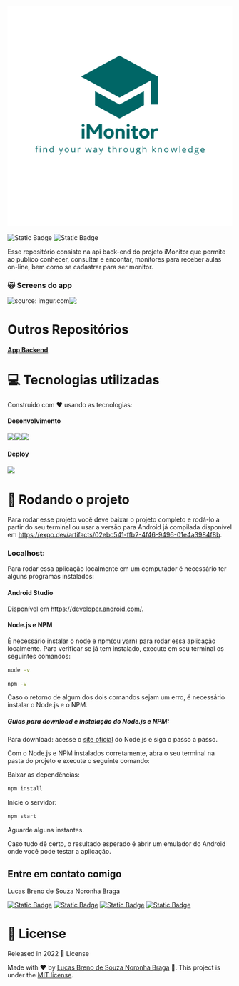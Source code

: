 <div background="black"><p align="center" >
<img src="https://raw.githubusercontent.com/lucasbbs/iMonitor-backend/fa82741cef566db067831f00e4f4088f129415b0/Imonitor%20copy.svg"/>
</p></div>


![Static Badge](https://img.shields.io/badge/version-1.0.0-blue.svg)
![Static Badge](https://img.shields.io/badge/License-MIT-yellow.svg)

Esse repositório consiste na api back-end do projeto iMonitor que permite ao publico conhecer, consultar e encontar, monitores para receber aulas on-line, bem como se cadastrar para ser monitor.

### :scream_cat: Screens do app

<div style="display: flex; flex-direction: 'row'; align-items: 'center';">
   <img src="https://i.imgur.com/c4dWzLN.gif" title="source: imgur.com" /><img src="https://github.com/lucasbbs/iMonitor-Backend/blob/master/file.gif?raw=true" />
</div>

# Outros Repositórios

#### <a href="https://github.com/lucasbbs/iMonitor-backend">App Backend</a>

# :computer: Tecnologias utilizadas

Construido com :heart: usando as tecnologias:

#### Desenvolvimento

<div style="display: flex; flex-direction: 'row'; align-items: 'center';">
<a href="https://www.typescriptlang.org"><img src="https://cdn.jsdelivr.net/gh/devicons/devicon/icons/typescript/typescript-original.svg" width="40px"  /></a>
<a href="https://reactnative.dev
"><img src="https://cdn.jsdelivr.net/gh/devicons/devicon/icons/react/react-original.svg" width="40px" /></a>
<a href="https://www.expo.dev/"><img src="https://inceptum-stor.icons8.com/TErRc1E6L9wX/expoicon.jpg" width="40px" /></a>

   </div>

#### Deploy

<a href="https://www.expo.dev/"><img src="https://inceptum-stor.icons8.com/TErRc1E6L9wX/expoicon.jpg" width="40px" /></a>

# :construction_worker: Rodando o projeto

Para rodar esse projeto você deve baixar o projeto completo e rodá-lo a partir do seu terminal ou usar a versão para Android já compilada disponível em https://expo.dev/artifacts/02ebc541-ffb2-4f46-9496-01e4a3984f8b.

### Localhost:

Para rodar essa aplicação localmente em um computador é necessário ter alguns programas instalados:

#### Android Studio

Disponível em https://developer.android.com/.

#### Node.js e NPM

É necessário instalar o node e npm(ou yarn) para rodar essa aplicação localmente. Para verificar se já tem instalado, execute em seu terminal os seguintes comandos:

```sh
node -v
```

```sh
npm -v
```

Caso o retorno de algum dos dois comandos sejam um erro, é necessário instalar o Node.js e o NPM.

##### Guias para download e instalação do Node.js e NPM:

Para download: acesse o [site oficial](https://nodejs.org/en/) do Node.js e siga o passo a passo.

Com o Node.js e NPM instalados corretamente, abra o seu terminal na pasta do projeto e execute o seguinte comando:

Baixar as dependências:

```sh
npm install
```

Inicie o servidor:

```sh
npm start
```

Aguarde alguns instantes.

Caso tudo dê certo, o resultado esperado é abrir um emulador do Android onde você pode testar a aplicação.

## Entre em contato comigo

Lucas Breno de Souza Noronha Braga

[![Static Badge](https://img.shields.io/badge/WhatsApp-25D366?style=for-the-badge&logo=whatsapp&logoColor=white)](https://api.whatsapp.com/send?phone=12267247739)
[![Static Badge](https://img.shields.io/badge/Microsoft_Outlook-0078D4?style=for-the-badge&logo=microsoft-outlook&logoColor=white)](mailto:lucasbbs@live.fr)
[![Static Badge](https://img.shields.io/badge/GitHub-100000?style=for-the-badge&logo=github&logoColor=white)](https://github.com/lucasbbs/)
[![Static Badge](https://img.shields.io/badge/LinkedIn-0077B5?style=for-the-badge&logo=linkedin&logoColor=white)]([https://github.com/lucasbbs/](https://linkedin.com/in/lucasbbs/))

# :closed_book: License

Released in 2022 :closed_book: License

Made with :heart: by [Lucas Breno de Souza Noronha Braga](https://github.com/lucasbbs) 🚀.
This project is under the [MIT license](https://github.com/lucasbbs/iMonitor-Backend/master/LICENSE).
